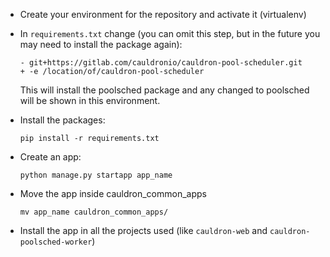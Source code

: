 - Create your environment for the repository and activate it (virtualenv)

- In `requirements.txt` change (you can omit this step, but in the future you may need to install the package again):
    ```
    - git+https://gitlab.com/cauldronio/cauldron-pool-scheduler.git
    + -e /location/of/cauldron-pool-scheduler
    ```
  This will install the poolsched package and any changed to poolsched will be shown in this environment.

- Install the packages:

    `pip install -r requirements.txt`

- Create an app:

    `python manage.py startapp app_name`

- Move the app inside cauldron_common_apps

    `mv app_name cauldron_common_apps/`

- Install the app in all the projects used (like `cauldron-web` and `cauldron-poolsched-worker`)


